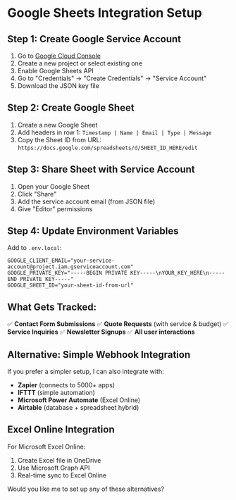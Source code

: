 # Google Sheets Integration Setup

## Step 1: Create Google Service Account

1. Go to [Google Cloud Console](https://console.cloud.google.com/)
2. Create a new project or select existing one
3. Enable Google Sheets API
4. Go to "Credentials" → "Create Credentials" → "Service Account"
5. Download the JSON key file

## Step 2: Create Google Sheet

1. Create a new Google Sheet
2. Add headers in row 1: `Timestamp | Name | Email | Type | Message`
3. Copy the Sheet ID from URL: `https://docs.google.com/spreadsheets/d/SHEET_ID_HERE/edit`

## Step 3: Share Sheet with Service Account

1. Open your Google Sheet
2. Click "Share" 
3. Add the service account email (from JSON file)
4. Give "Editor" permissions

## Step 4: Update Environment Variables

Add to `.env.local`:
```
GOOGLE_CLIENT_EMAIL="your-service-account@project.iam.gserviceaccount.com"
GOOGLE_PRIVATE_KEY="-----BEGIN PRIVATE KEY-----\nYOUR_KEY_HERE\n-----END PRIVATE KEY-----"
GOOGLE_SHEET_ID="your-sheet-id-from-url"
```

## What Gets Tracked:

✅ **Contact Form Submissions**
✅ **Quote Requests** (with service & budget)
✅ **Service Inquiries** 
✅ **Newsletter Signups**
✅ **All user interactions**

## Alternative: Simple Webhook Integration

If you prefer a simpler setup, I can also integrate with:
- **Zapier** (connects to 5000+ apps)
- **IFTTT** (simple automation)
- **Microsoft Power Automate** (Excel Online)
- **Airtable** (database + spreadsheet hybrid)

## Excel Online Integration

For Microsoft Excel Online:
1. Create Excel file in OneDrive
2. Use Microsoft Graph API
3. Real-time sync to Excel Online

Would you like me to set up any of these alternatives?
